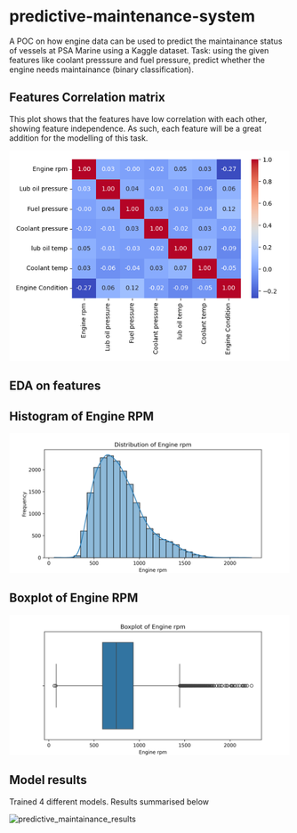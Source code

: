 # predictive-maintenance-system

A POC on how engine data can be used to predict the maintainance status of vessels at PSA Marine using a Kaggle dataset. Task: using the given features like coolant presssure and fuel pressure, predict whether the engine needs maintainance (binary classification).

## Features Correlation matrix
This plot shows that the features have low correlation with each other, showing feature independence. As such, each feature will be a great addition for the modelling of this task.

![Correlation Matrix](imgs/features_correlation_matrix.png)


## EDA on features
## Histogram of Engine RPM

![hist_engine_rpm](imgs/hist_engine_rpm.png)

## Boxplot of Engine RPM

![boxplot_engine_rpm](imgs/boxplot_engine_rpm.png)


## Model results
Trained 4 different models. Results summarised below

![predictive_maintainance_results](imgs/predictive_maintainance_results.png)
